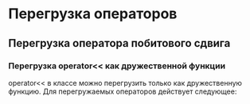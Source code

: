 # Перегрузка операторов
## Перегрузка оператора побитового сдвига
### Перегрузка operator<< как дружественной функции

operator<< в классе можно перегрузить только как дружественную функцию. Для перегружаемых операторов действует следующее:
